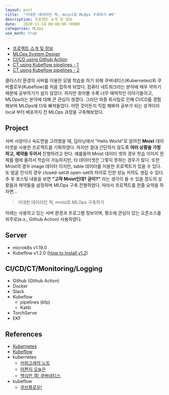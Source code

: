 ```yaml
---
layout: post
title:  "거대한 데이터인 척, mnist로 MLOps 구축하기 #0"
description: 프로젝트 소개 및 정보
date:   2020-11-14 00:00:00 +0900
categories: MLOps
use_math: true
---
```


- [프로젝트 소개 및 정보](https://byeongjokim.github.io/posts/MLOps-Toy-Project-0/)
- [MLOps System Design](https://byeongjokim.github.io/posts/MLOps-Toy-Project-1/)
- [CI/CD using Github Action](https://byeongjokim.github.io/posts/MLOps-Toy-Project-2/)
- [CT using Kubeflow pipelines - 1](https://byeongjokim.github.io/posts/MLOps-Toy-Project-3/)
- [CT using Kubeflow pipelines - 2](https://byeongjokim.github.io/posts/MLOps-Toy-Project-4/)

클러스터 환경의 서버를 이용한 모델 학습을 하기 위해 쿠버네티스(Kubernetes)와 쿠버플로우(Kubeflow)를 처음 접하게 되었다. 컴퓨터 네트워크라는 분야에 매우 약하기 때문에 공부하기가 쉽지 않았다. 하지만 찾아볼 수록 너무 매력적인 이야기들이고, MLOps라는 분야에 대해 큰 관심이 생겼다. 그러던 와중 회사일로 인해 CI/CD를 경험해보며 MLOps에 더욱 빠져들었다. 어떤 것이든지 직접 해봐야 공부가 되는 성격이라 local 부터 배포까지 전 MLOps 과정을 구축해보았다. 

## Project
서버 사양이나 속도면을 고려했을 때, 딥러닝에서 "Hello World"로 알려진 **Mnist** 데이터셋을 사용한 프로젝트를 기획하였다. 하지만 절대 간단하지 않도록 **여러 상황을 가정하고, 제약을 두어서** 진행하려고 한다. 예를들어 Mnist 데이터 셋의 경우 학습 이미지 전체를 램에 올려서 학습이 가능하지만, 타 데이터셋은 그렇지 못하는 경우가 많다. 또한 Mnist의 경우 image 데이터 이지만, table 데이터를 이용한 프로젝트가 있을 수 있다. 또 얼굴 인식의 경우 closed-set과 open-set의 차이로 인한 성능 저하도 생길 수 있다. 추 후 포스팅 내용을 보면 **"고작 Mnist인데? 굳이?"** 라는 생각이 들 수 있을 정도의 상황들과 제약들을 설정하며 MLOps 구축 진행하였다. 따라서 프로젝트를 한줄 요약을 하자면...

> 거대한 데이터인 척, mnist로 MLOps 구축하기

아래는 사용하고 있는 서버 환경과 프로그램 정보이며, 평소에 관심이 있는 오픈소스를 위주로(e.x., Github Action) 사용하였다.

## Server
- microk8s v1.19.0
- Kubeflow v1.2.0 ([How to Install v1.2](https://gist.github.com/etheleon/80414516c7fbc7147a5718b9897b1518))

## CI/CD/CT/Monitoring/Logging
- Github (Gtihub Action)
- Docker
- Slack
- Kubeflow
    - pipelines (kfp)
    - Katib
- TorchServe
- EKF

## References
- [Kubernetes](https://kubernetes.io/docs/home/)
- [Kubeflow](https://www.kubeflow.org/docs/)
- kubernetes
    - [커피고래의 노트](https://coffeewhale.com/)
    - [어쩐지 오늘은](https://zzsza.github.io/category/mlops/)
    - [핵심만 콕! 쿠버네티스](http://www.yes24.com/Product/Goods/92426926)
- kubeflow
    - [쿠브플로우!](http://www.yes24.com/Product/Goods/89494414)